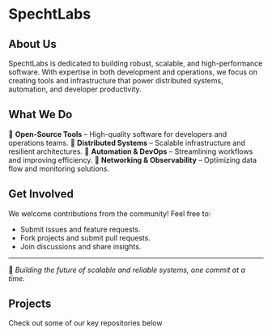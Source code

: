 # SpechtLabs

## About Us

SpechtLabs is dedicated to building robust, scalable, and high-performance software. With expertise in both development and operations, we focus on creating tools and infrastructure that power distributed systems, automation, and developer productivity.

## What We Do

🔹 **Open-Source Tools** – High-quality software for developers and operations teams.
🔹 **Distributed Systems** – Scalable infrastructure and resilient architectures.
🔹 **Automation & DevOps** – Streamlining workflows and improving efficiency.
🔹 **Networking & Observability** – Optimizing data flow and monitoring solutions.

## Get Involved

We welcome contributions from the community! Feel free to:

- Submit issues and feature requests.
- Fork projects and submit pull requests.
- Join discussions and share insights.

---
🚀 *Building the future of scalable and reliable systems, one commit at a time.*

## Projects

Check out some of our key repositories below

